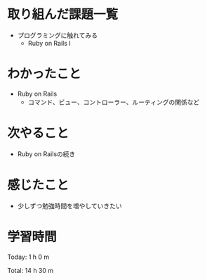 # 取り組んだ課題一覧
- プログラミングに触れてみる
  - Ruby on Rails I

# わかったこと
- Ruby on Rails
  - コマンド、ビュー、コントローラー、ルーティングの関係など

# 次やること
- Ruby on Railsの続き
 
# 感じたこと
- 少しずつ勉強時間を増やしていきたい
  
# 学習時間
Today: 1 h 0 m

Total: 14 h 30 m
